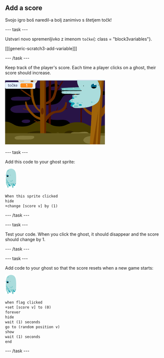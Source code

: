 ## Add a score

Svojo igro boš naredil-a bolj zanimivo s štetjem točk!

\--- task \---

Ustvari novo spremenljivko z imenom `točke`{: class = "block3variables"}.

[[[generic-scratch3-add-variable]]]

\--- /task \---

Keep track of the player's score. Each time a player clicks on a ghost, their score should increase.

![večanje rezultata](images/ghost-score-test.png)

\--- task \---

Add this code to your ghost sprite:

![figura-duhca](images/ghost-sprite.png)

```blocks3
When this sprite clicked
hide
+change [score v] by (1)
```

\--- /task \---

\--- task \---

Test your code. When you click the ghost, it should disappear and the score should change by 1.

\--- /task \---

\--- task \---

Add code to your ghost so that the score resets when a new game starts:

![figura-duhca](images/ghost-sprite.png)

```blocks3
when flag clicked
+set [score v] to (0)
forever
hide
wait (1) seconds
go to (random position v)
show
wait (1) seconds
end
```

\--- /task \---